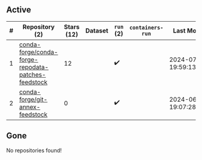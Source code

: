 ## Active
| # | Repository (2) | Stars (12) | Dataset | `run` (2) | `containers-run` | Last Modified |
| --- | --- | --- | --- | --- | --- | --- |
| 1 | [conda-forge/conda-forge-repodata-patches-feedstock](https://github.com/conda-forge/conda-forge-repodata-patches-feedstock) | 12 |  | :heavy_check_mark: |  | 2024-07-16 19:59:13+00:00 |
| 2 | [conda-forge/git-annex-feedstock](https://github.com/conda-forge/git-annex-feedstock) | 0 |  | :heavy_check_mark: |  | 2024-06-27 19:07:28+00:00 |

## Gone
No repositories found!
